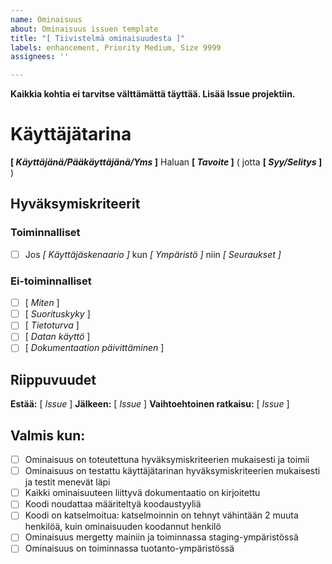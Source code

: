 ```yaml
---
name: Ominaisuus
about: Ominaisuus issuen template
title: "[ Tiivistelmä ominaisuudesta ]"
labels: enhancement, Priority Medium, Size 9999
assignees: ''

---
```


**Kaikkia kohtia ei tarvitse välttämättä täyttää. Lisää Issue projektiin.**
# Käyttäjätarina
**[ *Käyttäjänä/Pääkäyttäjänä/Yms* ]**
Haluan **[ *Tavoite*  ]**
( jotta **[ *Syy/Selitys* ]** )

## Hyväksymiskriteerit

### Toiminnalliset

- [ ] Jos *[ Käyttäjäskenaario ]*
      kun *[ Ympäristö ]*
      niin *[ Seuraukset ]*

### Ei-toiminnalliset

- [ ] [ *Miten* ]
- [ ] [ *Suorituskyky* ]
- [ ] [ *Tietoturva* ]
- [ ] [ *Datan käyttö* ]
- [ ] [ *Dokumentaation päivittäminen* ]

## Riippuvuudet
**Estää:** [ *Issue* ]
**Jälkeen:** [ *Issue* ]
**Vaihtoehtoinen ratkaisu:** [ *Issue* ]

## Valmis kun:
- [ ] Ominaisuus on toteutettuna hyväksymiskriteerien mukaisesti ja toimii 
- [ ] Ominaisuus on testattu käyttäjätarinan hyväksymiskriteerien mukaisesti ja testit menevät läpi
- [ ] Kaikki ominaisuuteen liittyvä dokumentaatio on kirjoitettu
- [ ] Koodi noudattaa määriteltyä koodaustyyliä
- [ ] Koodi on katselmoitua: katselmoinnin on tehnyt vähintään 2 muuta henkilöä, kuin ominaisuuden koodannut henkilö
- [ ] Ominaisuus mergetty mainiin ja toiminnassa staging-ympäristössä
- [ ] Ominaisuus on toiminnassa tuotanto-ympäristössä
